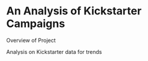 # An Analysis of Kickstarter Campaigns

Overview of Project


Analysis on Kickstarter data for trends
